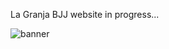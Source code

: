 La Granja BJJ website in progress...

![banner](https://user-images.githubusercontent.com/78442505/194470230-2d42caf3-a8f3-4dc0-af99-9a185b3ea66d.jpg)
